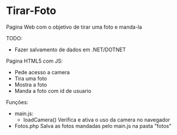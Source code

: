 # Tirar-Foto
Pagina Web com o objetivo de tirar uma foto e manda-la

TODO:
 - Fazer salvamento de dados em .NET/DOTNET


Pagina HTML5 com JS:
- Pede acesso a camera
- Tira uma foto
- Mostra a foto
- Manda a foto com id de usuario

Funções:
- main.js:
    - loadCamera()
    Verifica e ativa o uso da camera no navegador 
- Fotos.php
Salva as fotos mandadas pelo main.js na pasta "fotos"